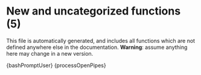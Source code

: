 # New and uncategorized functions (5)

This file is automatically generated, and includes all functions which are not defined anywhere else in the documentation. **Warning**: assume anything here may change in a new version.

{bashPromptUser}
{processOpenPipes}
